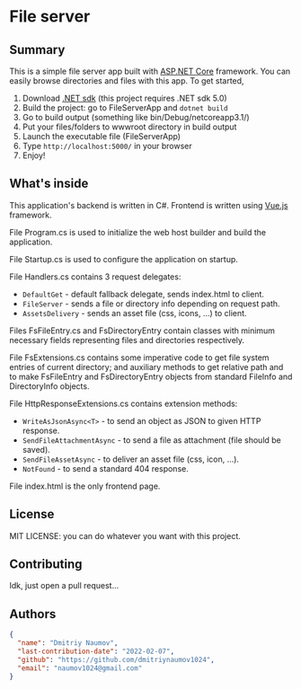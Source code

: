 # File server

## Summary

This is a simple file server app built with [ASP.NET Core](https://dotnet.microsoft.com/en-us/apps/aspnet) framework. You can easily browse directories and files with this app. To get started,
1. Download [.NET sdk](https://dotnet.microsoft.com/en-us/download/dotnet/5.0) (this project requires .NET sdk 5.0)
2. Build the project: go to FileServerApp and `dotnet build`
3. Go to build output (something like bin/Debug/netcoreapp3.1/)
4. Put your files/folders to wwwroot directory in build output
5. Launch the executable file (FileServerApp)
6. Type `http://localhost:5000/` in your browser
7. Enjoy!

## What's inside

This application's backend is written in C#. Frontend is written using [Vue.js](https://vuejs.org) framework.

File Program.cs is used to initialize the web host builder and build the application.

File Startup.cs is used to configure the application on startup.

File Handlers.cs contains 3 request delegates:
- `DefaultGet` - default fallback delegate, sends index.html to client.
- `FileServer` - sends a file or directory info depending on request path.
- `AssetsDelivery` - sends an asset file (css, icons, ...) to client.

Files FsFileEntry.cs and FsDirectoryEntry contain classes with minimum necessary fields representing files and directories respectively.

File FsExtensions.cs contains some imperative code to get file system entries of current directory; and auxiliary methods to get relative path and to make FsFileEntry and FsDirectoryEntry objects from standard FileInfo and DirectoryInfo objects.

File HttpResponseExtensions.cs contains extension methods:
- `WriteAsJsonAsync<T>` - to send an object as JSON to given HTTP response.
- `SendFileAttachmentAsync` - to send a file as attachment (file should be saved).
- `SendFileAssetAsync` - to deliver an asset file (css, icon, ...).
- `NotFound` - to send a standard 404 response.

File index.html is the only frontend page.

## License 

MIT LICENSE: you can do whatever you want with this project.

## Contributing

Idk, just open a pull request...

## Authors

```json
{
  "name": "Dmitriy Naumov",
  "last-contribution-date": "2022-02-07",
  "github": "https://github.com/dmitriynaumov1024",
  "email": "naumov1024@gmail.com"
}
```
